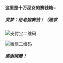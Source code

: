 #### 这里是十万巫女的赛钱箱~

##### 灵梦：给老娘赛钱！（跪求

![支付宝二维码](https://old.blog.fwder.cn/paywith/zfb.jpg)

![微信二维码](https://old.blog.fwder.cn/paywith/wx.jpg)

##### 感谢捐赠！
